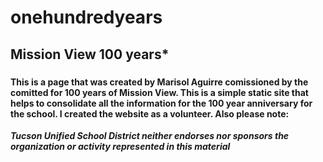 # onehundredyears
## **Mission View 100 years***

###


#### This is a page that was created by Marisol Aguirre comissioned by the comitted for 100 years of Mission View. This is a simple static site that helps to consolidate all the information for the 100 year anniversary for the school. I created the website as a volunteer. Also please note: 

***Tucson Unified School District neither endorses nor sponsors the organization or activity represented in this material***